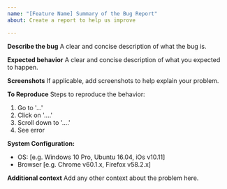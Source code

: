 ```yaml
---
name: "[Feature Name] Summary of the Bug Report"
about: Create a report to help us improve

---
```


**Describe the bug**
A clear and concise description of what the bug is.

**Expected behavior**
A clear and concise description of what you expected to happen.

**Screenshots**
If applicable, add screenshots to help explain your problem.

**To Reproduce**
Steps to reproduce the behavior:
1. Go to '...'
2. Click on '....'
3. Scroll down to '....'
4. See error

**System Configuration:**
 - OS: [e.g. Windows 10 Pro, Ubuntu 16.04, iOs v10.11]
 - Browser [e.g. Chrome v60.1.x, Firefox v58.2.x]

**Additional context**
Add any other context about the problem here.
